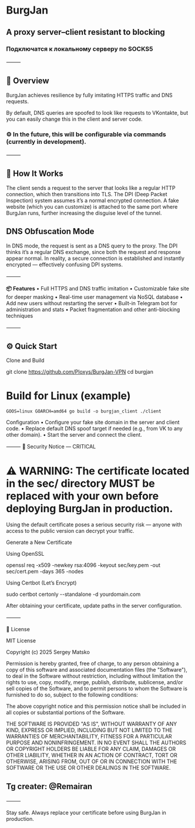 # BurgJan

## **A proxy server–client resistant to blocking**
### Подключатся к локальному серверу по SOCKS5
⸻

## 🧩 Overview

BurgJan achieves resilience by fully imitating HTTPS traffic and DNS requests.

By default, DNS queries are spoofed to look like requests to VKontakte, but you can easily change this in the client and server code.

### ⚙️ In the future, this will be configurable via commands (currently in development).

⸻

## 🚀 How It Works

The client sends a request to the server that looks like a regular HTTP connection, which then transitions into TLS.
The DPI (Deep Packet Inspection) system assumes it’s a normal encrypted connection.
A fake website (which you can customize) is attached to the same port where BurgJan runs, further increasing the disguise level of the tunnel.

## DNS Obfuscation Mode 

In DNS mode, the request is sent as a DNS query to the proxy.
The DPI thinks it’s a regular DNS exchange, since both the request and response appear normal.
In reality, a secure connection is established and instantly encrypted — effectively confusing DPI systems.

⸻

**📦 Features** 
	•	Full HTTPS and DNS traffic imitation
	•	Customizable fake site for deeper masking
	•	Real-time user management via NoSQL database
	•	Add new users without restarting the server
	•	Built-in Telegram bot for administration and stats
	•	Packet fragmentation and other anti-blocking techniques

⸻

## ⚙️ Quick Start

Clone and Build

git clone https://github.com/Ploxys/BurgJan-VPN
cd burgjan

# Build for Linux (example)
```
GOOS=linux GOARCH=amd64 go build -o burgjan_client ./client
```
Configuration
	•	Configure your fake site domain in the server and client code.
	•	Replace default DNS spoof target if needed (e.g., from VK to any other domain).
	•	Start the server and connect the client.

⸻
🔐 Security Notice — CRITICAL

# **⚠️ WARNING: The certificate located in the sec/ directory MUST be replaced with your own before deploying BurgJan in production.**

Using the default certificate poses a serious security risk — anyone with access to the public version can decrypt your traffic.

Generate a New Certificate

Using OpenSSL

openssl req -x509 -newkey rsa:4096 -keyout sec/key.pem -out sec/cert.pem -days 365 -nodes

Using Certbot (Let’s Encrypt)

sudo certbot certonly --standalone -d yourdomain.com

After obtaining your certificate, update paths in the server configuration.

⸻

🧾 License

MIT License

Copyright (c) 2025 Sergey Matsko

Permission is hereby granted, free of charge, to any person obtaining a copy
of this software and associated documentation files (the "Software"), to deal
in the Software without restriction, including without limitation the rights
to use, copy, modify, merge, publish, distribute, sublicense, and/or sell
copies of the Software, and to permit persons to whom the Software is
furnished to do so, subject to the following conditions:

The above copyright notice and this permission notice shall be included in all
copies or substantial portions of the Software.

THE SOFTWARE IS PROVIDED "AS IS", WITHOUT WARRANTY OF ANY KIND, EXPRESS OR
IMPLIED, INCLUDING BUT NOT LIMITED TO THE WARRANTIES OF MERCHANTABILITY,
FITNESS FOR A PARTICULAR PURPOSE AND NONINFRINGEMENT. IN NO EVENT SHALL THE
AUTHORS OR COPYRIGHT HOLDERS BE LIABLE FOR ANY CLAIM, DAMAGES OR OTHER
LIABILITY, WHETHER IN AN ACTION OF CONTRACT, TORT OR OTHERWISE, ARISING FROM,
OUT OF OR IN CONNECTION WITH THE SOFTWARE OR THE USE OR OTHER DEALINGS IN THE
SOFTWARE.

## **Tg creater: @Remairan**


⸻

Stay safe. Always replace your certificate before using BurgJan in production.
